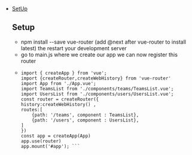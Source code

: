 - [SetUp](#SetUp)
  ## Setup
  - npm install --save vue-router (add @next after vue-router to install latest) the restart your development server
  - go to main.js where we create our app we can now register this router
  - ```
    import { createApp } from 'vue';
    import {createRouter,createWebHistory} from 'vue-router'
    import App from './App.vue';
    import TeamsList from './components/teams/TeamsList.vue';
    import UsersList from './components/users/UsersList.vue';
    const router = createRouter({
    history:createWebHistory() ,
    routes:[
        {path: '/teams', component : TeamsList},
        {path: '/users', component : UsersList},
    ]
    })
    const app = createApp(App)
    app.use(router)
    app.mount('#app'); ```
  
